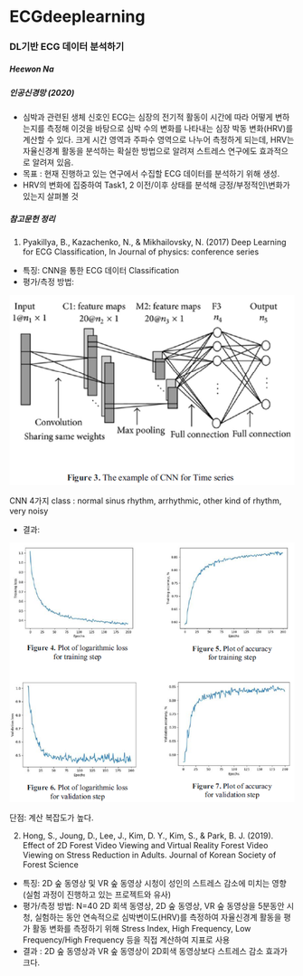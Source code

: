 # ECGdeeplearning
### DL기반 ECG 데이터 분석하기
##### Heewon Na
##### 인공신경망 (2020)

* 심박과 관련된 생체 신호인 ECG는 심장의 전기적 활동이 시간에 따라 어떻게 변하는지를 측정해 이것을 바탕으로 심박 수의 변화를 나타내는 심장 박동 변화(HRV)를 계산할 수 있다. 크게 시간 영역과 주파수 영역으로 나누어 측정하게 되는데, HRV는 자율신경계 활동을 분석하는 확실한 방법으로 알려져 스트레스 연구에도 효과적으로 알려져 있음.
* 목표 : 현재 진행하고 있는 연구에서 수집할 ECG 데이터를 분석하기 위해 생성.
* HRV의 변화에 집중하여 Task1, 2 이전/이후 상태를 분석해 긍정/부정적인\변화가 있는지 살펴볼 것


##### 참고문헌 정리
1. Pyakillya, B., Kazachenko, N., & Mikhailovsky, N. (2017) Deep Learning for ECG Classification, In Journal of physics: conference series
* 특징: CNN을 통한 ECG 데이터 Classification
* 평가/측정 방법: 

![img1](./img/img1.PNG)

CNN
4가지 class : normal sinus rhythm, arrhythmic, other kind of rhythm, very noisy

* 결과:

![img2](./img/img2.PNG)

단점: 계산 복잡도가 높다.


2. Hong, S., Joung, D., Lee, J., Kim, D. Y., Kim, S., & Park, B. J. (2019). Effect of 2D Forest Video Viewing and Virtual Reality Forest Video Viewing on Stress Reduction in Adults. Journal of Korean Society of Forest Science
* 특징: 2D 숲 동영상 및 VR 숲 동영상 시청이 성인의 스트레스 감소에 미치는 영향 (실험 과정이 진행하고 있는 프로젝트와 유사)
* 평가/측정 방법:
N=40
2D 회색 동영상, 2D 숲 동영상, VR 숲 동영상을 5분동안 시청, 실험하는 동안 연속적으로 심박변이도(HRV)를 측정하여 자율신경계 활동을 평가
활동 변화를 측정하기 위해 Stress Index, High Frequency, Low Frequency/High Frequency 등을 직접 계산하여 지표로 사용
* 결과 :
2D 숲 동영상과  VR 숲 동영상이 2D회색 동영상보다 스트레스 감소 효과가 크다.
